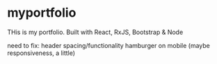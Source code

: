# myportfolio

THis is my portfolio. Built with React, RxJS, Bootstrap & Node


need to fix:
header spacing/functionality 
hamburger on mobile
(maybe responsiveness, a little)
